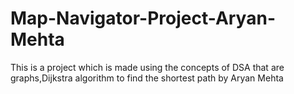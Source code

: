 # Map-Navigator-Project-Aryan-Mehta
 This is a project which is made using the concepts of DSA that are graphs,Dijkstra algorithm to find the shortest path by Aryan Mehta

